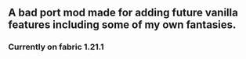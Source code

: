 ## A bad port mod made for adding future vanilla features including some of my own fantasies. 
### Currently on fabric 1.21.1

